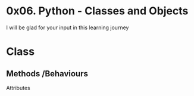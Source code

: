 # 0x06. Python - Classes and Objects

I will be glad for your input in this learning journey

# Class
## Methods /Behaviours
 Attributes

